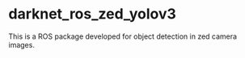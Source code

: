 # darknet_ros_zed_yolov3
This is a ROS package developed for object detection in zed camera images.

